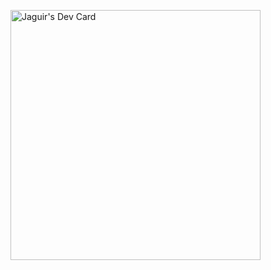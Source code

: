 <a href="https://app.daily.dev/Jaguir"><img src="https://api.daily.dev/devcards/7050dfc479944b51be1731588e3c73c3.png?r=tmn" width="400" alt="Jaguir's Dev Card"/></a>

<!--
**jaguire/jaguire** is a ✨ _special_ ✨ repository because its `README.md` (this file) appears on your GitHub profile.

Here are some ideas to get you started:

- 🔭 I’m currently working on ...
- 🌱 I’m currently learning ...
- 👯 I’m looking to collaborate on ...
- 🤔 I’m looking for help with ...
- 💬 Ask me about ...
- 📫 How to reach me: ...
- 😄 Pronouns: ...
- ⚡ Fun fact: ...
-->
